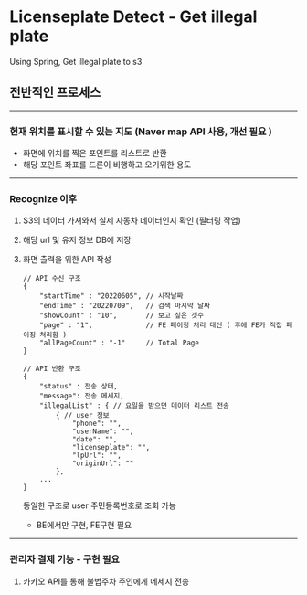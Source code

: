 # Licenseplate Detect - Get illegal plate
<p>
Using Spring, Get illegal plate to s3
</p>


## 전반적인 프로세스
------------
### 현재 위치를 표시할 수 있는 지도 (Naver map API 사용, 개선 필요 )
  - 화면에 위치를 찍은 포인트를 리스트로 반환
  - 해당 포인트 좌표를 드론이 비행하고 오기위한 용도

------------

### Recognize 이후   
1.  S3의 데이터 가져와서 실제 자동차 데이터인지 확인 (필터링 작업)

2.  해당 url 및 유저 정보 DB에 저장

3.  화면 출력을 위한 API 작성
    ```
    // API 수신 구조
    {
        "startTime" : "20220605", // 시작날짜
        "endTime" : "20220709",   // 검색 마지막 날짜
        "showCount" : "10",       // 보고 싶은 갯수
        "page" : "1",             // FE 페이징 처리 대신 ( 후에 FE가 직접 페이징 처리함 )
        "allPageCount" : "-1"     // Total Page 
    }

    // API 반환 구조
    {
        "status" : 전송 상태,
        "message": 전송 메세지,
        "illegalList" : { // 요일을 받으면 데이터 리스트 전송
            { // user 정보
                "phone": "",
                "userName": "",
                "date": "",
                "licenseplate": "",
                "lpUrl": "",
                "originUrl": ""
            },
        ... 
	}
    ```
    동일한 구조로 user 주민등록번호로 조회 가능 
     - BE에서만 구현, FE구현 필요
------------

### 관리자 결제 기능 - 구현 필요
1. 카카오 API를 통해 불법주차 주인에게 메세지 전송